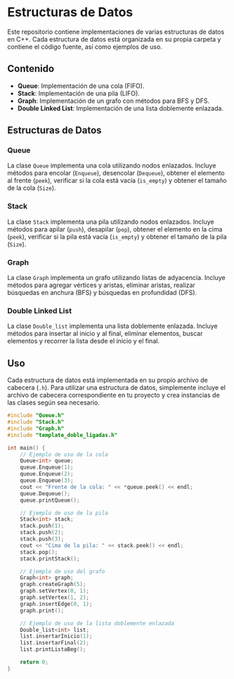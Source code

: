 # Estructuras de Datos

Este repositorio contiene implementaciones de varias estructuras de datos en C++. Cada estructura de datos está organizada en su propia carpeta y contiene el código fuente, así como ejemplos de uso.

## Contenido

- **Queue**: Implementación de una cola (FIFO).
- **Stack**: Implementación de una pila (LIFO).
- **Graph**: Implementación de un grafo con métodos para BFS y DFS.
- **Double Linked List**: Implementación de una lista doblemente enlazada.

## Estructuras de Datos

### Queue
La clase `Queue` implementa una cola utilizando nodos enlazados. Incluye métodos para encolar (`Enqueue`), desencolar (`Dequeue`), obtener el elemento al frente (`peek`), verificar si la cola está vacía (`is_empty`) y obtener el tamaño de la cola (`Size`).

### Stack
La clase `Stack` implementa una pila utilizando nodos enlazados. Incluye métodos para apilar (`push`), desapilar (`pop`), obtener el elemento en la cima (`peek`), verificar si la pila está vacía (`is_empty`) y obtener el tamaño de la pila (`Size`).

### Graph
La clase `Graph` implementa un grafo utilizando listas de adyacencia. Incluye métodos para agregar vértices y aristas, eliminar aristas, realizar búsquedas en anchura (BFS) y búsquedas en profundidad (DFS).

### Double Linked List
La clase `Double_list` implementa una lista doblemente enlazada. Incluye métodos para insertar al inicio y al final, eliminar elementos, buscar elementos y recorrer la lista desde el inicio y el final.

## Uso

Cada estructura de datos está implementada en su propio archivo de cabecera (`.h`). Para utilizar una estructura de datos, simplemente incluye el archivo de cabecera correspondiente en tu proyecto y crea instancias de las clases según sea necesario.

```cpp
#include "Queue.h"
#include "Stack.h"
#include "Graph.h"
#include "template_doble_ligadas.h"

int main() {
    // Ejemplo de uso de la cola
    Queue<int> queue;
    queue.Enqueue(1);
    queue.Enqueue(2);
    queue.Enqueue(3);
    cout << "Frente de la cola: " << *queue.peek() << endl;
    queue.Dequeue();
    queue.printQueue();

    // Ejemplo de uso de la pila
    Stack<int> stack;
    stack.push(1);
    stack.push(2);
    stack.push(3);
    cout << "Cima de la pila: " << stack.peek() << endl;
    stack.pop();
    stack.printStack();

    // Ejemplo de uso del grafo
    Graph<int> graph;
    graph.createGraph(5);
    graph.setVertex(0, 1);
    graph.setVertex(1, 2);
    graph.insertEdge(0, 1);
    graph.print();

    // Ejemplo de uso de la lista doblemente enlazada
    Double_list<int> list;
    list.insertarInicio(1);
    list.insertarFinal(2);
    list.printListaBeg();

    return 0;
}